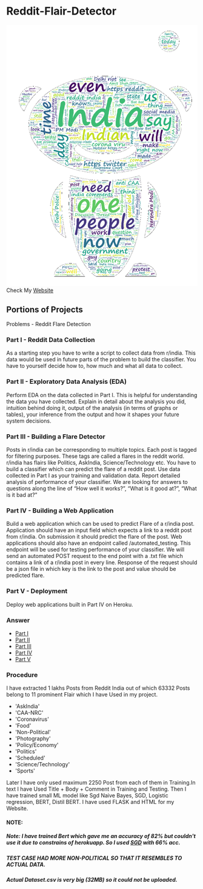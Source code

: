 # Reddit-Flair-Detector
![](asset/reddit-gilded-comments-wordcloud.png)
Check My [Website](https://redditflairdetravi.herokuapp.com/)

## Portions of Projects
Problems - Reddit Flare Detection

### Part I - Reddit Data Collection
As a starting step you have to write a script to collect data from r/india. This data would be used
in future parts of the problem to build the classifier. You have to yourself decide how to, how
much and what all data to collect.
### Part II - Exploratory Data Analysis (EDA)
Perform EDA on the data collected in Part I. This is helpful for understanding the data you have
collected. Explain in detail about the analysis you did, intuition behind doing it, output of the
analysis (in terms of graphs or tables), your inference from the output and how it shapes your
future system decisions.

### Part III - Building a Flare Detector
Posts in r/india can be corresponding to multiple topics. Each post is tagged for filtering
purposes. These tags are called a flares in the reddit world. r/india has flairs like Politics,
AskIndia, Science/Technology etc. You have to build a classifier which can predict the flare of a
reddit post. Use data collected in Part I as your training and validation data. Report detailed
analysis of performance of your classifier. We are looking for answers to questions along the
line of “How well it works?”, “What is it good at?”, “What is it bad at?”

### Part IV - Building a Web Application

Build a web application which can be used to predict Flare of a r/india post. Application should
have an input field which expects a link to a reddit post from r/india. On submission it should
predict the flare of the post.
Web applications should also have an endpoint called /automated_testing. This endpoint will
be used for testing performance of your classifier. We will send an automated POST request to
the end point with a .txt file which contains a link of a r/india post in every line. Response of the
request should be a json file in which key is the link to the post and value should be predicted
flare.

### Part V - Deployment

Deploy web applications built in Part IV on Heroku.
### Answer

* [Part I](https://github.com/ravising-h/Midas-Task-Ravi-Singh/blob/master/Part%20I%20%20-%20Reddit%20Data%20Collection.ipynb)
* [Part II](https://github.com/ravising-h/Midas-Task-Ravi-Singh/blob/master/Part%20II%20-%20%20Exploratory%20Data%20Analysis(EDA).ipynb)
* [Part III](https://github.com/ravising-h/Midas-Task-Ravi-Singh/blob/master/Part%20III%20Bert.ipynb)
* [Part IV](https://github.com/ravising-h/Midas-Task-Ravi-Singh/blob/master/app.py)
* [Part V](www.redditflairdetravi.herokuapp.com/)

### Procedure
I have extracted 1 lakhs Posts from Reddit India out of which 63332 Posts belong to 11 prominent Flair which I have Used in my project.

* 'AskIndia'
* 'CAA-NRC'
* 'Coronavirus'
* 'Food'
* 'Non-Political'
* 'Photography'
* 'Policy/Economy'
* 'Politics'
* 'Scheduled'
* 'Science/Technology'
* 'Sports'


Later I have only used maximum 2250 Post from each of them in Training.In text I have Used Title + Body + Comment in Training and Testing.
Then I have trained small ML model like Sgd Naive Bayes, SGD, Logistic regression, BERT, Distil BERT.
I have used FLASK and HTML for my Website.

#### NOTE:
##### Note: I have trained Bert which gave me an accuracy of 82% but couldn't use it due to constrains of herokuapp. So I used [SGD](https://github.com/ravising-h/Midas-Task-Ravi-Singh/blob/master/Various_model.ipynb) with 66% acc.
##### TEST CASE HAD MORE NON-POLITICAL SO THAT IT RESEMBLES TO ACTUAL DATA.
##### Actual Dataset.csv is very big (32MB) so it could not be uploaded.

